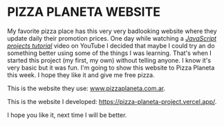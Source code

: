 # PIZZA PLANETA WEBSITE

My favorite pizza place has this very very badlooking website where they update daily their promotion prices. One day while watching a _[JavaScript projects tutorial](doc:https://youtu.be/3PHXvlpOkf4)_ video on YouTube I decided that maybe I could try an do something better using some of the things I was learning. That's when I started this project (my first, my own) without telling anyone. I know it's very basic but it was fun. I'm going to show this website to Pizza Planeta this week. I hope they like it and give me free pizza.

This is the website they use: www.pizzaplaneta.com.ar.

This is the website I developed: https://pizza-planeta-project.vercel.app/.

I hope you like it, next time I will be better.
